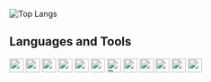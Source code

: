 ![Top Langs](https://github-readme-stats.vercel.app/api/top-langs/?username=MarioParraL&layout=compact&langs_count=6&theme=radical)

##  Languages and Tools  

<p>
  <img src="https://cdn.jsdelivr.net/gh/devicons/devicon/icons/typescript/typescript-original.svg" width="25" height="25"/>
  <img src="https://cdn.jsdelivr.net/gh/devicons/devicon/icons/javascript/javascript-original.svg" width="25" height="25"/>
  <img src="https://cdn.jsdelivr.net/gh/devicons/devicon/icons/html5/html5-original.svg" width="25" height="25"/>
  <img src="https://cdn.jsdelivr.net/gh/devicons/devicon/icons/css3/css3-original.svg" width="25" height="25"/>
  <img src="https://cdn.jsdelivr.net/gh/devicons/devicon/icons/mongodb/mongodb-original.svg" width="25" height="25"/>
  <img src="https://cdn.jsdelivr.net/gh/devicons/devicon/icons/denojs/denojs-original.svg" width="25" height="25"/>
  <img src="https://fresh.deno.dev/favicon.ico" width="25" height="25" alt="Deno Fresh"/>
  <img src="https://cdn.jsdelivr.net/gh/devicons/devicon/icons/postman/postman-original.svg" width="25" height="25"/>
  <img src="https://cdn.jsdelivr.net/gh/devicons/devicon/icons/git/git-original.svg" width="25" height="25"/>
  <img src="https://cdn.jsdelivr.net/gh/devicons/devicon/icons/mysql/mysql-original.svg" width="25" height="25"/>
  <img src="https://cdn.jsdelivr.net/gh/devicons/devicon/icons/cplusplus/cplusplus-original.svg" width="25" height="25"/>
  <img src="https://cdn.jsdelivr.net/gh/devicons/devicon/icons/java/java-original.svg" width="25" height="25"/>
</p>
